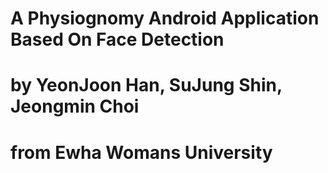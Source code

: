 # A Physiognomy Android Application Based On Face Detection
# by YeonJoon Han, SuJung Shin, Jeongmin Choi
# from Ewha Womans University
